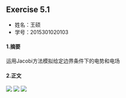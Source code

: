 ## Exercise 5.1
* 姓名：王硕
* 学号：2015301020103

#### 1.摘要
运用Jacobi方法模拟给定边界条件下的电势和电场
#### 2.正文
<img src="http://latex.codecogs.com/gif.latex?V(i,j)=\frac{1}{4}[V(i+1,j,k)+V(i-1,j,k)+V(i,j+1,k)+V(i,j-1,k)]">    
<img src="http://latex.codecogs.com/gif.latex?E_{x}=-\frac{\partial\,V}{\partial\,x}">  
<img src="http://latex.codecogs.com/gif.latex?E_{x}(i,j)\approx\,-\frac{V(i+1,j)-V(i-1,j)}{2\Delta\,x}">

